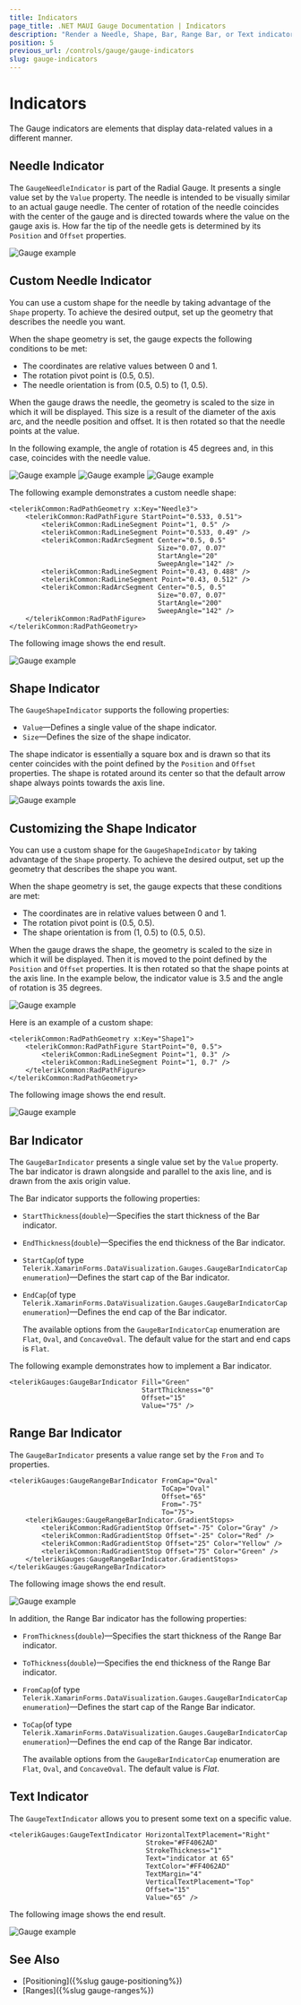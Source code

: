 ```yaml
---
title: Indicators
page_title: .NET MAUI Gauge Documentation | Indicators
description: "Render a Needle, Shape, Bar, Range Bar, or Text indicators in the Telerik Gauge for .NET MAUI control and customize their behavior by using the exposed properties."
position: 5
previous_url: /controls/gauge/gauge-indicators
slug: gauge-indicators
---
```


# Indicators

The Gauge indicators are elements that display data-related values in a different manner.

## Needle Indicator

The `GaugeNeedleIndicator` is part of the Radial Gauge. It presents a single value set by the `Value` property. The needle is intended to be visually similar to an actual gauge needle. The center of rotation of the needle coincides with the center of the gauge and is directed towards where the value on the gauge axis is. How far the tip of the needle gets is determined by its `Position` and `Offset` properties.

![Gauge example](images/gauge-needle-indicator.png)

## Custom Needle Indicator

You can use a custom shape for the needle by taking advantage of the `Shape` property. To achieve the desired output, set up the geometry that describes the needle you want.

When the shape geometry is set, the gauge expects the following conditions to be met:

- The coordinates are relative values between 0 and 1.
- The rotation pivot point is (0.5, 0.5).
- The needle orientation is from (0.5, 0.5) to (1, 0.5).

When the gauge draws the needle, the geometry is scaled to the size in which it will be displayed. This size is a result of the diameter of the axis arc, and the needle position and offset. It is then rotated so that the needle points at the value.

In the following example, the angle of rotation is 45 degrees and, in this case, coincides with the needle value.

![Gauge example](images/gauge-needle-indicator-shape.png)
![Gauge example](images/gauge-needle-indicator-shape-rotated.png)
![Gauge example](images/gauge-needle-indicator-with-grid.png)

The following example demonstrates a custom needle shape:

```XAML
<telerikCommon:RadPathGeometry x:Key="Needle3">
    <telerikCommon:RadPathFigure StartPoint="0.533, 0.51">
        <telerikCommon:RadLineSegment Point="1, 0.5" />
        <telerikCommon:RadLineSegment Point="0.533, 0.49" />
        <telerikCommon:RadArcSegment Center="0.5, 0.5"
                                     Size="0.07, 0.07"
                                     StartAngle="20"
                                     SweepAngle="142" />
        <telerikCommon:RadLineSegment Point="0.43, 0.488" />
        <telerikCommon:RadLineSegment Point="0.43, 0.512" />
        <telerikCommon:RadArcSegment Center="0.5, 0.5"
                                     Size="0.07, 0.07"
                                     StartAngle="200"
                                     SweepAngle="142" />
    </telerikCommon:RadPathFigure>
</telerikCommon:RadPathGeometry>
```


The following image shows the end result.

![Gauge example](images/gauge-custom-needle-shape.png)

## Shape Indicator

The `GaugeShapeIndicator` supports the following properties:

* `Value`&mdash;Defines a single value of the shape indicator.
* `Size`&mdash;Defines the size of the shape indicator.

The shape indicator is essentially a square box and is drawn so that its center coincides with the point defined by the `Position` and `Offset` properties. The shape is rotated around its center so that the default arrow shape always points towards the axis line.

![Gauge example](images/gauge-shape-indicator.png)

## Customizing the Shape Indicator

You can use a custom shape for the `GaugeShapeIndicator` by taking advantage of the `Shape` property. To achieve the desired output, set up the geometry that describes the shape you want.

When the shape geometry is set, the gauge expects that these conditions are met:

- The coordinates are in relative values between 0 and 1.
- The rotation pivot point is (0.5, 0.5).
- The shape orientation is from (1, 0.5) to (0.5, 0.5).

When the gauge draws the shape, the geometry is scaled to the size in which it will be displayed. Then it is moved to the point defined by the `Position` and `Offset` properties. It is then rotated so that the shape points at the axis line. In the example below, the indicator value is 3.5 and the angle of rotation is 35 degrees.

![Gauge example](images/gauge-shape-indicator-gif.gif)

Here is an example of a custom shape:

```XAML
<telerikCommon:RadPathGeometry x:Key="Shape1">
    <telerikCommon:RadPathFigure StartPoint="0, 0.5">
        <telerikCommon:RadLineSegment Point="1, 0.3" />
        <telerikCommon:RadLineSegment Point="1, 0.7" />
    </telerikCommon:RadPathFigure>
</telerikCommon:RadPathGeometry>
```


The following image shows the end result.

![Gauge example](images/gauge-shape-custom-shape.png)

## Bar Indicator

The `GaugeBarIndicator` presents a single value set by the `Value` property. The bar indicator is drawn alongside and parallel to the axis line, and is drawn from the axis origin value.

The Bar indicator supports the following properties:

* `StartThickness`(`double`)&mdash;Specifies the start thickness of the Bar indicator.
* `EndThickness`(`double`)&mdash;Specifies the end thickness of the Bar indicator.
* `StartCap`(of type `Telerik.XamarinForms.DataVisualization.Gauges.GaugeBarIndicatorCap enumeration`)&mdash;Defines the start cap of the Bar indicator.
* `EndCap`(of type `Telerik.XamarinForms.DataVisualization.Gauges.GaugeBarIndicatorCap enumeration`)&mdash;Defines the end cap of the Bar indicator.

  The available options from the `GaugeBarIndicatorCap` enumeration are `Flat`, `Oval`, and `ConcaveOval`. The default value for the start and end caps is `Flat`.

The following example demonstrates how to implement a Bar indicator. 

```XAML
<telerikGauges:GaugeBarIndicator Fill="Green"
                                 StartThickness="0"
                                 Offset="15"
                                 Value="75" />
```


## Range Bar Indicator

The `GaugeBarIndicator` presents a value range set by the `From` and `To` properties.

```XAML
<telerikGauges:GaugeRangeBarIndicator FromCap="Oval"
                                      ToCap="Oval"
                                      Offset="65"
                                      From="-75"
                                      To="75">
    <telerikGauges:GaugeRangeBarIndicator.GradientStops>
        <telerikCommon:RadGradientStop Offset="-75" Color="Gray" />
        <telerikCommon:RadGradientStop Offset="-25" Color="Red" />
        <telerikCommon:RadGradientStop Offset="25" Color="Yellow" />
        <telerikCommon:RadGradientStop Offset="75" Color="Green" />
    </telerikGauges:GaugeRangeBarIndicator.GradientStops>
</telerikGauges:GaugeRangeBarIndicator>
```


The following image shows the end result.

![Gauge example](images/gauge-bar-indicator-overview.png)

In addition, the Range Bar indicator has the following properties:

* `FromThickness`(`double`)&mdash;Specifies the start thickness of the Range Bar indicator.
* `ToThickness`(`double`)&mdash;Specifies the end thickness of the Range Bar indicator.
* `FromCap`(of type `Telerik.XamarinForms.DataVisualization.Gauges.GaugeBarIndicatorCap enumeration`)&mdash;Defines the start cap of the Range Bar indicator.
* `ToCap`(of type `Telerik.XamarinForms.DataVisualization.Gauges.GaugeBarIndicatorCap enumeration`)&mdash;Defines the end cap of the Range Bar indicator.

  The available options from the `GaugeBarIndicatorCap` enumeration are `Flat`, `Oval`, and `ConcaveOval`. The default value is *Flat*.

## Text Indicator

The `GaugeTextIndicator` allows you to present some text on a specific value.

```XAML
<telerikGauges:GaugeTextIndicator HorizontalTextPlacement="Right"
                                  Stroke="#FF4062AD"
                                  StrokeThickness="1"
                                  Text="indicator at 65"
                                  TextColor="#FF4062AD"
                                  TextMargin="4"
                                  VerticalTextPlacement="Top"
                                  Offset="15"
                                  Value="65" />
```


The following image shows the end result.

![Gauge example](images/gauge-indicators-text-indicator.png)

## See Also

- [Positioning]({%slug gauge-positioning%})
- [Ranges]({%slug gauge-ranges%})
